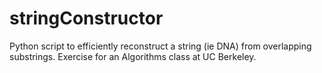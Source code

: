# stringConstructor
Python script to efficiently reconstruct a string (ie DNA) from overlapping substrings. Exercise for an Algorithms class at UC Berkeley.
